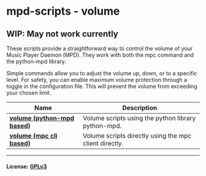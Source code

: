 # mpd-scripts - volume
## WIP: May not work currently

These scripts provide a straightforward way to control the volume of your Music Player Daemon (MPD).  They work with both the mpc command and the python-mpd library.

Simple commands allow you to adjust the volume up, down, or to a specific level.  For safety, you can enable maximum volume protection through a toggle in the configuration file. This will prevent the volume from exceeding your chosen limit.

| Name              | Description              |
| --- | --- |
| **[volume (python-mpd based)](./python-mpd/)** | Volume scripts using the python library python-mpd. |
| **[volume (mpc cli based)](./mpc/)** | Volume scripts directly using the mpc client directly. |
***
#### License: [GPLv3](../LICENSE)
